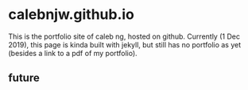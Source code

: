 # calebnjw.github.io
This is the portfolio site of caleb ng, hosted on github. Currently (1 Dec 2019), this page is kinda built with jekyll, but still has no portfolio as yet (besides a link to a pdf of my portfolio).

## future
